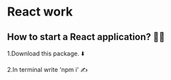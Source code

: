 # React work

## How to start a React application? 🏃‍♂️

1.Download this package. ⬇️

2.In terminal write 'npm i' ✍️
